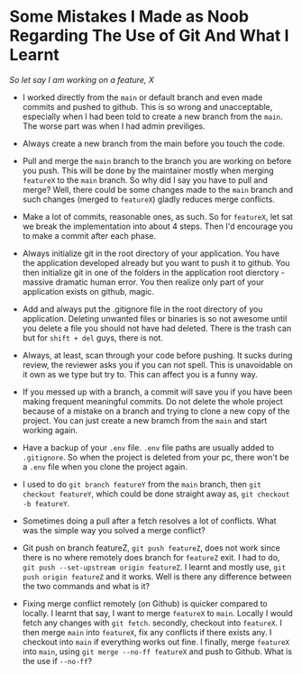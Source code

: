 # Some Mistakes I Made as Noob Regarding The Use of Git And What I Learnt

_So let say I am working on a feature, X_

- I worked directly from the `main` or default branch and even made commits and pushed to github. This is so wrong and unacceptable, especially when I had been told to create a new branch from the `main`. The worse part was when I had admin previliges.

- Always create a new branch from the main before you touch the code.

- Pull and merge the `main` branch to the branch you are working on before you push. This will be done by the maintainer mostly when merging `featureX` to the `main` branch. So why did I say you have to pull and merge? Well, there could be some changes made to the `main` branch and such changes (merged to `featureX`) gladly reduces merge conflicts.

- Make a lot of commits, reasonable ones, as such. So for `featureX`, let sat we break the implementation into about 4 steps. Then I'd encourage you to make a commit after each phase.

- Always initialize git in the root directory of your application. You have the application developed already but you want to push it to github. You then initialize git in one of the folders in the application root dierctory - massive dramatic human error. You then realize only part of your application exists on github, magic.

- Add and always put the .gitignore file in the root directory of you application. Deleting unwanted files or binaries is so not awesome until you delete a file you should not have had deleted. There is the trash can but for `shift + del` guys, there is not.

- Always, at least, scan through your code before pushing. It sucks during review, the reviewer asks you if you can not spell. This is unavoidable on it own as we type but try to. This can affect you is a funny way.

- If you messed up with a branch, a commit will save you if you have been making frequent meaningful commits. Do not delete the whole project because of a mistake on a branch and trying to clone a new copy of the project. You can just create a new bramch from the `main` and start working again.

- Have a backup of your `.env` file. `.env` file paths are usually added to `.gitignore`. So when the project is deleted from your pc, there won't be a `.env` file when you clone the project again.

- I used to do `git branch featureY` from the `main` branch, then `git checkout featureY`, which could be done straight away as, `git checkout -b featureY`.

- Sometimes doing a pull after a fetch resolves a lot of conflicts. What was the simple way you solved a merge conflict?

- Git push on branch featureZ, `git push featureZ`, does not work since there is no where remotely does branch for `featureZ` exit. I had to do, `git push --set-upstream origin featureZ`. I learnt and mostly use, `git push origin featureZ` and it works. Well is there any difference between the two commands and what is it?

- Fixing merge conflict remotely (on Github) is quicker compared to locally. I learnt that say, I want to merge `featureX` to `main`. Locally I would fetch any changes with `git fetch`. secondly, checkout into `featureX`. I then merge `main` into `featureX`, fix any conflicts if there exists any. I checkout into `main` if everything works out fine. I finally, merge `featureX` into `main`, using `git merge --no-ff featureX` and push to Github. What is the use if `--no-ff`?

